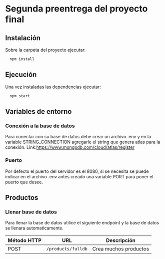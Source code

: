 # Segunda preentrega del proyecto final




## Instalación

Sobre la carpeta del proyecto ejecutar:

```bash
  npm install 
```
## Ejecución

Una vez instaladas las dependencias ejecutar:

```bash
  npm start
```    

## Variables de entorno

### Conexión a la base de datos

Para conectar con su base de datos debe crear un archivo .env y en la variable STRING_CONNECTION agregarle el string que genera atlas para la conexión.
Link:https://www.mongodb.com/cloud/atlas/register
### Puerto
Por defecto el puerto del servidor es el 8080, si se necesita se puede indicar en el archivo .env antes creado una variable PORT para poner el puerto que desee.

## Productos

### Llenar base de datos

Para llenar la base de datos utilice el siguiente endpoint y la base de datos se llenara automaticamente.


| Método HTTP | URL                                  | Descripción                                         |
| ----------- | ------------------------------------ | --------------------------------------------------- |
| POST        | `/products/fulldb`                      | Crea muchos productos                            |

